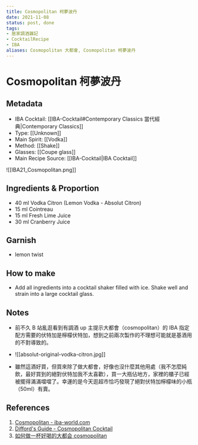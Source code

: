 ```yaml
---
title: Cosmopolitan 柯夢波丹
date: 2021-11-08
status: post, done
tags:
- 居家調酒雜記
- CocktailRecipe
- IBA
aliases: Cosmopolitan 大都會, Cosmopolitan 柯夢波丹
---
```

# Cosmopolitan 柯夢波丹

## Metadata
- IBA Cocktail: [[IBA-Cocktail#Contemporary Classics 當代經典|Contemporary Classics]]
- Type: [[Unknown]]
- Main Spirit: [[Vodka]]
- Method: [[Shake]]
- Glasses: [[Coupe glass]]
- Main Recipe Source: [[IBA-Cocktail|IBA Cocktail]]

![[IBA21_Cosmopolitan.png]]

## Ingredients & Proportion
- 40 ml Vodka Citron (Lemon Vodka - Absolut Citron)
- 15 ml Cointreau
- 15 ml Fresh Lime Juice
- 30 ml Cranberry Juice

## Garnish
- lemon twist

## How to make
- Add all ingredients into a cocktail shaker filled with ice. Shake well and strain into a large cocktail glass.

## Notes
- 前不久 B 站亂逛看到有調酒 up 主提示大都會（cosmopolitan）的 IBA 指定配方需要的伏特加是檸檬伏特加，想到之前兩次製作的不理想可能就是基酒用的不對導致的。

- ![[absolut-original-vodka-citron.jpg]]

- 雖然這酒好買，但買來除了做大都會，好像也沒什麼其他用處（我不怎麼純飲，最好買到的絕對伏特加我不太喜歡），買一大瓶佔地方，家裡的櫃子已經被擺得滿滿噹噹了。幸運的是今天逛超市恰巧發現了絕對伏特加檸檬味的小瓶（50ml）有賣。

## References
1.  [Cosmopolitan - iba-world.com](https://iba-world.com/cosmopolitan/)
2.  [Difford's Guide - Cosmopolitan Cocktail](https://www.diffordsguide.com/encyclopedia/462/cocktails/cosmopolitan-cocktail)
3.  [如何做一杯好喝的大都会 cosmopolitan](https://www.bilibili.com/video/BV1o44y1q7Zm?from=search&seid=804117361128592095&spm_id_from=333.337.0.0)
